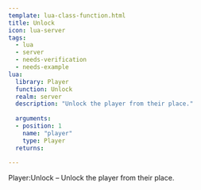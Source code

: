 ```yaml
---
template: lua-class-function.html
title: Unlock
icon: lua-server
tags:
  - lua
  - server
  - needs-verification
  - needs-example
lua:
  library: Player
  function: Unlock
  realm: server
  description: "Unlock the player from their place."
  
  arguments:
  - position: 1
    name: "player"
    type: Player
  returns:
    
---
```


<div class="lua__search__keywords">
Player:Unlock &#x2013; Unlock the player from their place.
</div>
